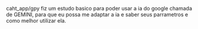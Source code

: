 caht_app/gpy
fiz um estudo basico para poder usar a ia do google chamada de GEMINI, para que eu possa me adaptar a ia e saber seus parrametros e como melhor utilizar ela.
